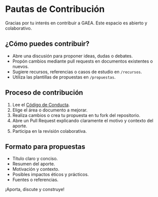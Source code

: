 # Pautas de Contribución

Gracias por tu interés en contribuir a GAEA. Este espacio es abierto y colaborativo.

## ¿Cómo puedes contribuir?

- Abre una discusión para proponer ideas, dudas o debates.
- Propón cambios mediante pull requests en documentos existentes o nuevos.
- Sugiere recursos, referencias o casos de estudio en `/recursos`.
- Utiliza las plantillas de propuestas en `/propuestas`.

## Proceso de contribución

1. Lee el [Código de Conducta](CODE_OF_CONDUCT.md).
2. Elige el área o documento a mejorar.
3. Realiza cambios o crea tu propuesta en tu fork del repositorio.
4. Abre un Pull Request explicando claramente el motivo y contexto del aporte.
5. Participa en la revisión colaborativa.

## Formato para propuestas

- Título claro y conciso.
- Resumen del aporte.
- Motivación y contexto.
- Posibles impactos éticos y prácticos.
- Fuentes o referencias.

¡Aporta, discute y construye!
